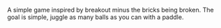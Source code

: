 A simple game inspired by breakout minus the bricks being broken. The goal is
simple, juggle as many balls as you can with a paddle.
